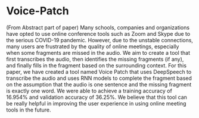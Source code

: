 # Voice-Patch
(From Abstract part of paper) Many schools, companies and organizations have opted to use online conference tools such as Zoom and Skype due to the serious COVID-19 pandemic. However, due to the unstable connections, many users are frustrated by the quality of online meetings, especially when some fragments are missed in the audio. We aim to create a tool that first transcribes the audio, then identifies the missing fragments (if any), and finally fills in the fragment based on the surrounding context.  For this paper, we have created a tool named Voice Patch that uses DeepSpeech to transcribe the audio and uses RNN models to complete the fragment based on the assumption that the audio is one sentence and the missing fragment is exactly one word. We were able to achieve a training accuracy of 16.954% and validation accuracy of 36.25%. We believe that this tool can be really helpful in improving the user experience in using online meeting tools in the future. 
